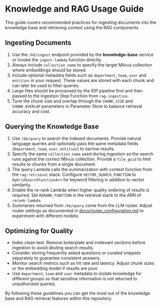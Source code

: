 # Knowledge and RAG Usage Guide

This guide covers recommended practices for ingesting documents into the knowledge base and retrieving context using the RAG components.

## Ingesting Documents

1. Use the `/kb/ingest` endpoint provided by the **knowledge-base** service or invoke the `ingest-lambda` function directly.
2. Always include `collection_name` to specify the target Milvus collection where embeddings should be stored.
3. Include optional metadata fields such as `department`, `team`, `user` and `entities` in your request. These values are stored with each chunk and can later be used to filter queries.
4. Large files should be processed by the IDP pipeline first and then passed to the ingestion Step Function from `rag-ingestion`.
5. Tune the chunk size and overlap through the `CHUNK_SIZE` and `CHUNK_OVERLAP` parameters in Parameter Store to balance retrieval accuracy and cost.

## Querying the Knowledge Base

1. Use `/kb/query` to search the indexed documents. Provide natural language queries and optionally pass the same metadata fields (`department`, `team`, `user`, `entities`) to narrow results.
2. Specify the same `collection_name` used during ingestion so the search runs against the correct Milvus collection. Provide a `file_guid` to limit results to chunks from a single document.
3. The query Lambda calls the summarization with context function from the `rag-retrieval` stack. Configure `VECTOR_SEARCH_FUNCTION` to `HybridSearchFunctionArn` for keyword filtering in addition to vector similarity.
4. Enable the re-rank Lambda when higher quality ordering of results is required. Set `RERANK_FUNCTION` in the retrieval stack to the ARN of `rerank-lambda`.
5. Summaries returned from `/kb/query` come from the LLM router. Adjust router settings as documented in [docs/router_configuration.md](router_configuration.md) to experiment with different models.

## Optimizing for Quality

- Index clean text. Remove boilerplate and irrelevant sections before ingestion to avoid diluting search results.
- Consider storing frequently asked questions or curated snippets separately to guarantee consistent answers.
- Monitor search metrics such as hit rate and latency. Adjust chunk sizes or the embedding model if results are poor.
- Use `department`, `team` and `user` metadata to isolate knowledge for different groups so that sensitive information is not returned to unauthorized queries.

By following these guidelines you can get the most out of the knowledge base and RAG retrieval features within this repository.
